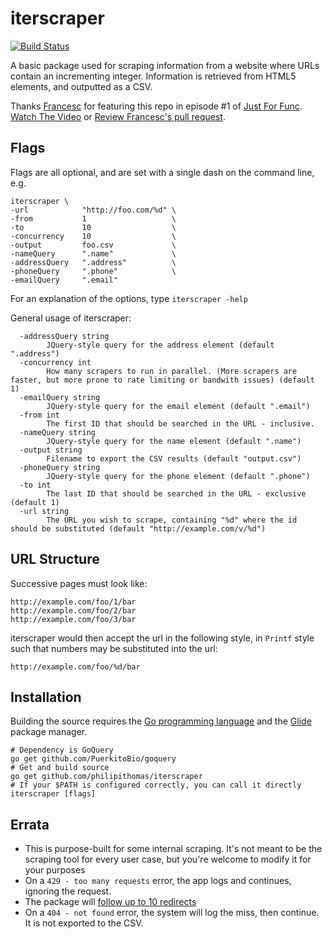 # iterscraper

[![Build Status](https://travis-ci.org/philipithomas/iterscraper.svg?branch=master)](https://travis-ci.org/philipithomas/iterscraper)

A basic package used for scraping information from a website where URLs contain an incrementing integer. Information is retrieved from HTML5 elements, and outputted as a CSV.

Thanks [Francesc](https://github.com/campoy) for featuring this repo in episode #1 of [Just For Func](https://twitter.com/justforfunc). [Watch The Video](https://www.youtube.com/watch?list=PL64wiCrrxh4Jisi7OcCJIUpguV_f5jGnZ&v=eIWFnNz8mF4) or [Review Francesc's pull request](https://github.com/philipithomas/iterscraper/pull/1).

## Flags

Flags are all optional, and are set with a single dash on the command line, e.g.

```
iterscraper \
-url            "http://foo.com/%d" \
-from           1                   \
-to             10                  \
-concurrency    10                  \
-output         foo.csv             \
-nameQuery      ".name"             \
-addressQuery   ".address"          \
-phoneQuery     ".phone"            \
-emailQuery     ".email"            
```

For an explanation of the options, type `iterscraper -help`

General usage of iterscraper:

```
  -addressQuery string
        JQuery-style query for the address element (default ".address")
  -concurrency int
        How many scrapers to run in parallel. (More scrapers are faster, but more prone to rate limiting or bandwith issues) (default 1)
  -emailQuery string
        JQuery-style query for the email element (default ".email")
  -from int
        The first ID that should be searched in the URL - inclusive.
  -nameQuery string
        JQuery-style query for the name element (default ".name")
  -output string
        Filename to export the CSV results (default "output.csv")
  -phoneQuery string
        JQuery-style query for the phone element (default ".phone")
  -to int
        The last ID that should be searched in the URL - exclusive (default 1)
  -url string
        The URL you wish to scrape, containing "%d" where the id should be substituted (default "http://example.com/v/%d")
```

## URL Structure

Successive pages must look like:

```
http://example.com/foo/1/bar
http://example.com/foo/2/bar
http://example.com/foo/3/bar
```

iterscraper would then accept the url in the following style, in `Printf` style such that numbers may be substituted into the url:

```
http://example.com/foo/%d/bar
```

## Installation

Building the source requires the [Go programming language](https://golang.org/doc/install) and the [Glide](http://glide.sh) package manager.

```
# Dependency is GoQuery
go get github.com/PuerkitoBio/goquery
# Get and build source
go get github.com/philipithomas/iterscraper
# If your $PATH is configured correctly, you can call it directly
iterscraper [flags]

```


## Errata

* This is purpose-built for some internal scraping. It's not meant to be the scraping tool for every user case, but you're welcome to modify it for your purposes
* On a `429 - too many requests` error, the app logs and continues, ignoring the request.
* The package will [follow up to 10 redirects](https://golang.org/pkg/net/http/#Get)
* On a `404 - not found` error, the system will log the miss, then continue. It is not exported to the CSV.
